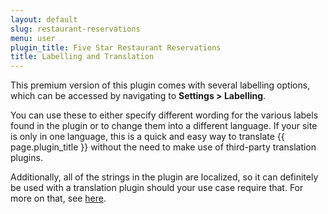 ```yaml
---
layout: default
slug: restaurant-reservations
menu: user
plugin_title: Five Star Restaurant Reservations
title: Labelling and Translation 
---
```

This premium version of this plugin comes with several labelling options, which can be accessed by navigating to **Settings > Labelling**.

You can use these to either specify different wording for the various labels found in the plugin or to change them into a different language. If your site is only in one language, this is a quick and easy way to translate {{ page.plugin_title }} without the need to make use of third-party translation plugins.

Additionally, all of the strings in the plugin are localized, so it can definitely be used with a translation plugin should your use case require that. For more on that, see [here](translating).
